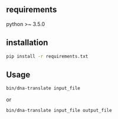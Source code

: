 ## requirements
python >~ 3.5.0

## installation
```sh
pip install -r requirements.txt
```

## Usage
```sh
bin/dna-translate input_file
```
or
```sh
bin/dna-translate input_file output_file
```